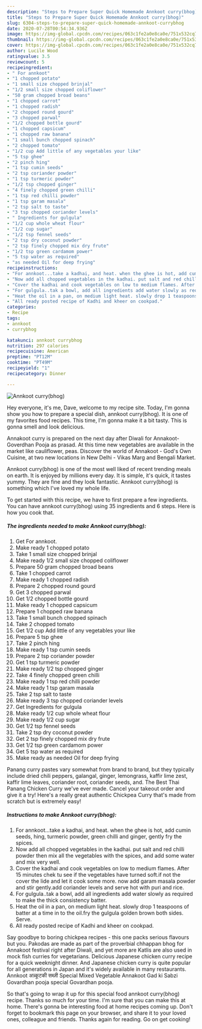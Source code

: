 ```yaml
---
description: "Steps to Prepare Super Quick Homemade Annkoot curry(bhog)"
title: "Steps to Prepare Super Quick Homemade Annkoot curry(bhog)"
slug: 6304-steps-to-prepare-super-quick-homemade-annkoot-currybhog
date: 2020-07-28T00:54:34.936Z
image: https://img-global.cpcdn.com/recipes/063c1fe2a0e8ca0e/751x532cq70/annkoot-currybhog-recipe-main-photo.jpg
thumbnail: https://img-global.cpcdn.com/recipes/063c1fe2a0e8ca0e/751x532cq70/annkoot-currybhog-recipe-main-photo.jpg
cover: https://img-global.cpcdn.com/recipes/063c1fe2a0e8ca0e/751x532cq70/annkoot-currybhog-recipe-main-photo.jpg
author: Lucile Wood
ratingvalue: 3.5
reviewcount: 5
recipeingredient:
- " For annkoot"
- "1 chopped potato"
- "1 small size chopped brinjal"
- "1/2 small size chopped coliflower"
- "50 gram chopped broad beans"
- "1 chopped carrot"
- "1 chopped radish"
- "2 chopped round gourd"
- "3 chopped parwal"
- "1/2 chopped bottle gourd"
- "1 chopped capsicum"
- "1 chopped raw banana"
- "1 small bunch chopped spinach"
- "2 chopped tomato"
- "1/2 cup Add little of any vegetables your like"
- "5 tsp ghee"
- "2 pinch hing"
- "1 tsp cumin seeds"
- "2 tsp coriander powder"
- "1 tsp turmeric powder"
- "1/2 tsp chopped ginger"
- "4 finely chopped green chilli"
- "1 tsp red chilli powder"
- "1 tsp garam masala"
- "2 tsp salt to taste"
- "3 tsp chopped coriander levels"
- " Ingredients for gulgula"
- "1/2 cup whole wheat flour"
- "1/2 cup sugar"
- "1/2 tsp fennel seeds"
- "2 tsp dry coconut powder"
- "2 tsp finely chopped mix dry frute"
- "1/2 tsp green cardamom power"
- "5 tsp water as required"
- "as needed Oil for deep frying"
recipeinstructions:
- "For annkoot...take a kadhai, and heat. when the ghee is hot, add cumin seeds, hing, turmeric powder, green chilli and ginger, gently fry the spices."
- "Now add all chopped vegetables in the kadhai. put salt and red chilli powder then mix all the vegetables with the spices, and add some water and mix very well."
- "Cover the kadhai and cook vegetables on low to medium flames. After 15 minutes chek tu see if the vegetables have turned soft.if not the cover the lide and let it cook some more. now add garam masala powder and stir gently.add coriander levels and serve hot with puri and rice."
- "For gulgula..tak a bowl, add all ingredients add water slowly as required to make the thick consistency batter."
- "Heat the oil in a pan, on medium light heat. slowly drop 1 teaspoons of batter at a time in to the oil.fry the gulgula golden brown both sides. Serve."
- "All ready posted recipe of Kadhi and kheer on cookpad."
categories:
- Recipe
tags:
- annkoot
- currybhog

katakunci: annkoot currybhog 
nutrition: 297 calories
recipecuisine: American
preptime: "PT12M"
cooktime: "PT49M"
recipeyield: "1"
recipecategory: Dinner

---
```



![Annkoot curry(bhog)](https://img-global.cpcdn.com/recipes/063c1fe2a0e8ca0e/751x532cq70/annkoot-currybhog-recipe-main-photo.jpg)

Hey everyone, it's me, Dave, welcome to my recipe site. Today, I'm gonna show you how to prepare a special dish, annkoot curry(bhog). It is one of my favorites food recipes. This time, I'm gonna make it a bit tasty. This is gonna smell and look delicious.

Annakoot curry is prepared on the next day after Diwali for Annakoot-Goverdhan Pooja as prasad. At this time new vegetables are available in the market like cauliflower, peas. Discover the world of Annakoot - God&#39;s Own Cuisine, at two new locations in New Delhi - Vikas Marg and Bengali Market.

Annkoot curry(bhog) is one of the most well liked of recent trending meals on earth. It is enjoyed by millions every day. It is simple, it's quick, it tastes yummy. They are fine and they look fantastic. Annkoot curry(bhog) is something which I've loved my whole life.


To get started with this recipe, we have to first prepare a few ingredients. You can have annkoot curry(bhog) using 35 ingredients and 6 steps. Here is how you cook that.

<!--inarticleads1-->

##### The ingredients needed to make Annkoot curry(bhog):

1. Get  For annkoot.
1. Make ready 1 chopped potato
1. Take 1 small size chopped brinjal
1. Make ready 1/2 small size chopped coliflower
1. Prepare 50 gram chopped broad beans
1. Take 1 chopped carrot
1. Make ready 1 chopped radish
1. Prepare 2 chopped round gourd
1. Get 3 chopped parwal
1. Get 1/2 chopped bottle gourd
1. Make ready 1 chopped capsicum
1. Prepare 1 chopped raw banana
1. Take 1 small bunch chopped spinach
1. Take 2 chopped tomato
1. Get 1/2 cup Add little of any vegetables your like
1. Prepare 5 tsp ghee
1. Take 2 pinch hing
1. Make ready 1 tsp cumin seeds
1. Prepare 2 tsp coriander powder
1. Get 1 tsp turmeric powder
1. Make ready 1/2 tsp chopped ginger
1. Take 4 finely chopped green chilli
1. Make ready 1 tsp red chilli powder
1. Make ready 1 tsp garam masala
1. Take 2 tsp salt to taste
1. Make ready 3 tsp chopped coriander levels
1. Get  Ingredients for gulgula
1. Make ready 1/2 cup whole wheat flour
1. Make ready 1/2 cup sugar
1. Get 1/2 tsp fennel seeds
1. Take 2 tsp dry coconut powder
1. Get 2 tsp finely chopped mix dry frute
1. Get 1/2 tsp green cardamom power
1. Get 5 tsp water as required
1. Make ready as needed Oil for deep frying


Panang curry pastes vary somewhat from brand to brand, but they typically include dried chili peppers, galangal, ginger, lemongrass, kaffir lime zest, kaffir lime leaves, coriander root, coriander seeds, and. The Best Thai Panang Chicken Curry we&#39;ve ever made. Cancel your takeout order and give it a try! Here&#39;s a really great authentic Chickpea Curry that&#39;s made from scratch but is extremely easy! 

<!--inarticleads2-->

##### Instructions to make Annkoot curry(bhog):

1. For annkoot...take a kadhai, and heat. when the ghee is hot, add cumin seeds, hing, turmeric powder, green chilli and ginger, gently fry the spices.
1. Now add all chopped vegetables in the kadhai. put salt and red chilli powder then mix all the vegetables with the spices, and add some water and mix very well.
1. Cover the kadhai and cook vegetables on low to medium flames. After 15 minutes chek tu see if the vegetables have turned soft.if not the cover the lide and let it cook some more. now add garam masala powder and stir gently.add coriander levels and serve hot with puri and rice.
1. For gulgula..tak a bowl, add all ingredients add water slowly as required to make the thick consistency batter.
1. Heat the oil in a pan, on medium light heat. slowly drop 1 teaspoons of batter at a time in to the oil.fry the gulgula golden brown both sides. Serve.
1. All ready posted recipe of Kadhi and kheer on cookpad.


Say goodbye to boring chickpea recipes - this one packs serious flavours but you. Pakodas are made as part of the proverbial chhappan bhog for Annakoot festival right after Diwali, and yet more are Katlis are also used in mock fish curries for vegetarians. Delicious Japanese chicken curry recipe for a quick weeknight dinner. And Japanese chicken curry is quite popular for all generations in Japan and it&#39;s widely available in many restaurants. Annkoot अन्न्कूटकी सब्ज़ी Special Mixed Vegetable Annakoot Gad ki Sabzi Govardhan pooja special Govardhan pooja. 

So that's going to wrap it up for this special food annkoot curry(bhog) recipe. Thanks so much for your time. I'm sure that you can make this at home. There's gonna be interesting food at home recipes coming up. Don't forget to bookmark this page on your browser, and share it to your loved ones, colleague and friends. Thanks again for reading. Go on get cooking!
